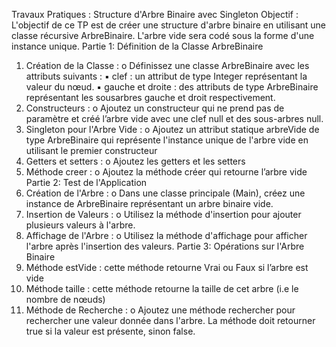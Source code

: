 Travaux Pratiques : Structure d'Arbre Binaire avec
Singleton
Objectif :
L'objectif de ce TP est de créer une structure d'arbre binaire en utilisant une classe récursive
ArbreBinaire. L'arbre vide sera codé sous la forme d'une instance unique.
Partie 1: Définition de la Classe ArbreBinaire
1. Création de la Classe :
o Définissez une classe ArbreBinaire avec les attributs suivants :
▪ clef : un attribut de type Integer représentant la valeur du nœud.
▪ gauche et droite : des attributs de type ArbreBinaire représentant les sousarbres gauche et droit respectivement.
2. Constructeurs :
o Ajoutez un constructeur qui ne prend pas de paramètre et créé l’arbre vide avec une clef
null et des sous-arbres null.
3. Singleton pour l'Arbre Vide :
o Ajoutez un attribut statique arbreVide de type ArbreBinaire qui représente l'instance
unique de l'arbre vide en utilisant le premier constructeur
4. Getters et setters :
o Ajoutez les getters et les setters
5. Méthode creer :
o Ajoutez la méthode créer qui retourne l’arbre vide
Partie 2: Test de l'Application
1. Création de l'Arbre :
o Dans une classe principale (Main), créez une instance de ArbreBinaire représentant un
arbre binaire vide.
2. Insertion de Valeurs :
o Utilisez la méthode d'insertion pour ajouter plusieurs valeurs à l'arbre.
3. Affichage de l'Arbre :
o Utilisez la méthode d'affichage pour afficher l'arbre après l'insertion des valeurs.
Partie 3: Opérations sur l'Arbre Binaire
1. Méthode estVide : cette méthode retourne Vrai ou Faux si l’arbre est vide
2. Méthode taille : cette méthode retourne la taille de cet arbre (i.e le nombre de nœuds)
3. Méthode de Recherche :
o Ajoutez une méthode rechercher pour rechercher une valeur donnée dans l'arbre. La
méthode doit retourner true si la valeur est présente, sinon false.

